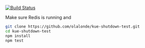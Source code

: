 [![Build Status](https://travis-ci.org/olalonde/kue-shutdown-test.svg?branch=master)](https://travis-ci.org/olalonde/kue-shutdown-test)

Make sure Redis is running and

```bash
git clone https://github.com/olalonde/kue-shutdown-test.git
cd kue-shutdown-test
npm install
npm test
```